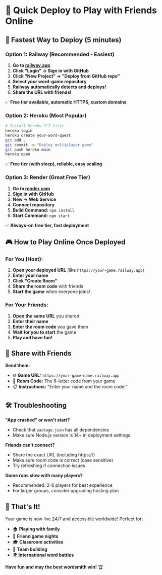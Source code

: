 # 🚀 Quick Deploy to Play with Friends Online

## 🎯 Fastest Way to Deploy (5 minutes)

### Option 1: Railway (Recommended - Easiest)
1. **Go to [railway.app](https://railway.app)**
2. **Click "Login" → Sign in with GitHub**
3. **Click "New Project" → "Deploy from GitHub repo"**
4. **Select your word-game repository**
5. **Railway automatically detects and deploys!**
6. **Share the URL with friends!**

✅ **Free tier available, automatic HTTPS, custom domains**

### Option 2: Heroku (Most Popular)
```bash
# Install Heroku CLI first
heroku login
heroku create your-word-quest
git add .
git commit -m "Deploy multiplayer game"
git push heroku main
heroku open
```

✅ **Free tier (with sleep), reliable, easy scaling**

### Option 3: Render (Great Free Tier)
1. **Go to [render.com](https://render.com)**
2. **Sign in with GitHub**
3. **New → Web Service**
4. **Connect repository**
5. **Build Command:** `npm install`
6. **Start Command:** `npm start`

✅ **Always-on free tier, fast deployment**

## 🎮 How to Play Online Once Deployed

### For You (Host):
1. **Open your deployed URL** (like `https://your-game.railway.app`)
2. **Enter your name**
3. **Click "Create Room"**
4. **Share the room code** with friends
5. **Start the game** when everyone joins!

### For Your Friends:
1. **Open the same URL** you shared
2. **Enter their name**
3. **Enter the room code** you gave them
4. **Wait for you to start** the game
5. **Play and have fun!**

## 📱 Share with Friends

**Send them:**
- 🌐 **Game URL:** `https://your-game-name.railway.app`
- 🔢 **Room Code:** The 6-letter code from your game
- 📋 **Instructions:** "Enter your name and the room code!"

## 🛠️ Troubleshooting

**"App crashed" or won't start?**
- Check that `package.json` has all dependencies
- Make sure Node.js version is 14+ in deployment settings

**Friends can't connect?**
- Share the exact URL (including https://)
- Make sure room code is correct (case sensitive)
- Try refreshing if connection issues

**Game runs slow with many players?**
- Recommended: 2-6 players for best experience
- For larger groups, consider upgrading hosting plan

## 🎉 That's It!

Your game is now live 24/7 and accessible worldwide! Perfect for:
- 🏠 **Playing with family**
- 👥 **Friend game nights**
- 🎓 **Classroom activities**
- 🏢 **Team building**
- 🌍 **International word battles**

**Have fun and may the best wordsmith win!** 🏆
